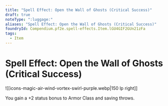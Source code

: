 ```yaml
---
title: "Spell Effect: Open the Wall of Ghosts (Critical Success)"
draft: true
noteType: ":luggage:"
aliases: "Spell Effect: Open the Wall of Ghosts (Critical Success)"
foundryId: Compendium.pf2e.spell-effects.Item.lGU4GIF2GUn21zFa
tags:
  - Item
---
```


# Spell Effect: Open the Wall of Ghosts (Critical Success)
![[icons-magic-air-wind-vortex-swirl-purple.webp|150 lp right]]

You gain a +2 status bonus to Armor Class and saving throws.
